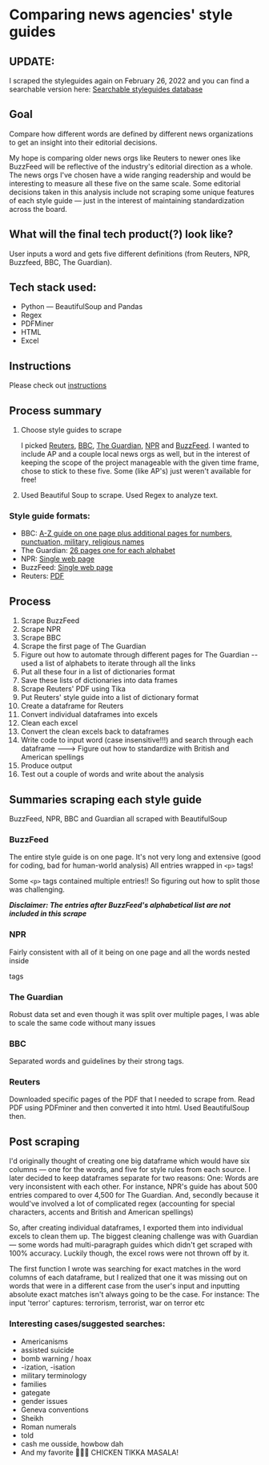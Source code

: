 # Comparing news agencies' style guides

## UPDATE:
I scraped the styleguides again on February 26, 2022 and you can find a searchable version here:
[Searchable styleguides database](https://areenaarora.com/comparing-newsrooms-styleguides/)

## Goal

Compare how different words are defined by different news organizations to get an insight into their editorial decisions.

My hope is comparing older news orgs like Reuters to newer ones like BuzzFeed will be reflective of the industry's editorial direction as a whole. The news orgs I've chosen have a wide ranging readership and would be interesting to measure all these five on the same scale. Some editorial decisions taken in this analysis include not scraping some unique features of each style guide — just in the interest of maintaining standardization across the board.

## What will the final tech product(?) look like?

User inputs a word and gets five different definitions (from Reuters, NPR, Buzzfeed, BBC, The Guardian).

## Tech stack used:
- Python — BeautifulSoup and Pandas
- Regex
- PDFMiner
- HTML
- Excel

## Instructions
Please check out [instructions](instructions.md)

## Process summary

1. Choose style guides to scrape

   I picked [Reuters](https://www.reuters.com), [BBC](https://www.bbc.com), [The Guardian](https://www.theguardian.com/international), [NPR](https://www.npr.org/sections/news/) and [BuzzFeed](https://www.buzzfeednews.com). I wanted to include AP and a couple local news orgs as well, but in the interest of keeping the scope of the project manageable with the given time frame, chose to stick to these five. Some (like AP's) just weren't available for free!

2. Used Beautiful Soup to scrape. Used Regex to analyze text.

### Style guide formats:

- BBC: [A-Z guide on one page plus additional pages for numbers, punctuation, military, religious names](https://www.bbc.co.uk/newsstyleguide/)
- The Guardian: [26 pages one for each alphabet](https://www.theguardian.com/guardian-observer-style-guide)
- NPR: [Single web page](https://training.npr.org/styleguide/)
- BuzzFeed: [Single web page](https://www.buzzfeed.com/emmyf/buzzfeed-style-guide)
- Reuters: [PDF](https://www.trust.org/contentAsset/raw-data/652966ab-c90b-4252-b4a5-db8ed1d438ce/file)

## Process

1. Scrape BuzzFeed
2. Scrape NPR
3. Scrape BBC
4. Scrape the first page of The Guardian
5. Figure out how to automate through different pages for The Guardian -- used a list of alphabets to iterate through all the links
6. Put all these four in a list of dictionaries format
7. Save these lists of dictionaries into data frames
8. Scrape Reuters' PDF using Tika
9. Put Reuters' style guide into a list of dictionary format
10. Create a dataframe for Reuters
11. Convert individual dataframes into excels
12. Clean each excel
13. Convert the clean excels back to dataframes
14. Write code to input word (case insensitive!!!) and search through each dataframe ---> Figure out how to standardize with British and American spellings
15. Produce output
16. Test out a couple of words and write about the analysis

## Summaries scraping each style guide
BuzzFeed, NPR, BBC and Guardian all scraped with BeautifulSoup

### BuzzFeed
The entire style guide is on one page. It's not very long and extensive (good for coding, bad for human-world analysis)
All entries wrapped in `<p>` tags!

Some `<p>` tags contained multiple entries!! So figuring out how to split those was challenging.

***Disclaimer: The entries after BuzzFeed's alphabetical list are not included in this scrape***

### NPR
Fairly consistent with all of it being on one page and all the words nested inside <p> tags

### The Guardian
Robust data set and even though it was split over multiple pages, I was able to scale the same code without many issues

### BBC
Separated words and guidelines by their strong tags.

### Reuters
Downloaded specific pages of the PDF that I needed to scrape from. Read PDF using PDFminer and then converted it into html. Used BeautifulSoup then.


## Post scraping

I'd originally thought of creating one big dataframe which would have six columns — one for the words, and five for style rules from each source. I later decided to keep dataframes separate for two reasons: One: Words are very inconsistent with each other. For instance, NPR's guide has about 500 entries compared to over 4,500 for The Guardian. And, secondly because it would've involved a lot of complicated regex (accounting for special characters, accents and British and American spellings)

So, after creating individual dataframes, I exported them into individual excels to clean them up. The biggest cleaning challenge was with Guardian — some words had multi-paragraph guides which didn't get scraped with 100% accuracy. Luckily though, the excel rows were not thrown off by it.

The first function I wrote was searching for exact matches in the word columns of each dataframe, but I realized that one it was missing out on words that were in a different case from the user's input and inputting absolute exact matches isn't always going to be the case. For instance: The input 'terror' captures: terrorism, terrorist, war on terror etc

### Interesting cases/suggested searches:
- Americanisms
- assisted suicide
- bomb warning / hoax
- -ization, -isation
- military terminology
- families
- gategate
- gender issues
- Geneva conventions
- Sheikh
- Roman numerals
- told
- cash me ousside, howbow dah
- And my favorite 🥁🥁🥁 CHICKEN TIKKA MASALA!